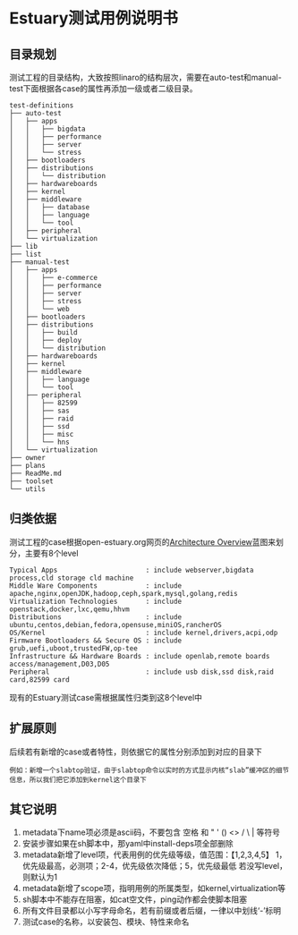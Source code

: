 # Estuary测试用例说明书

## 目录规划


测试工程的目录结构，大致按照linaro的结构层次，需要在auto-test和manual-test下面根据各case的属性再添加一级或者二级目录。
```
test-definitions
├── auto-test
│   ├── apps
│   │   ├── bigdata
│   │   ├── performance
│   │   ├── server
│   │   └── stress
│   ├── bootloaders
│   ├── distributions
│   │   └── distribution
│   ├── hardwareboards
│   ├── kernel
│   ├── middleware
│   │   ├── database
│   │   ├── language
│   │   └── tool
│   ├── peripheral
│   └── virtualization
├── lib
├── list
├── manual-test
│   ├── apps
│   │   ├── e-commerce
│   │   ├── performance
│   │   ├── server
│   │   ├── stress
│   │   └── web
│   ├── bootloaders
│   ├── distributions
│   │   ├── build
│   │   ├── deploy
│   │   └── distribution
│   ├── hardwareboards
│   ├── kernel
│   ├── middleware
│   │   ├── language
│   │   └── tool
│   ├── peripheral
│   │   ├── 82599
│   │   ├── sas
│   │   ├── raid
│   │   ├── ssd
│   │   ├── misc
│   │   └── hns
│   └── virtualization
├── owner
├── plans
├── ReadMe.md
├── toolset
└── utils
```
## 归类依据

测试工程的case根据open-estuary.org网页的[Architecture Overview](http://open-estuary.org/estuary/)蓝图来划分，主要有8个level
```
Typical Apps                      : include webserver,bigdata process,cld storage cld machine
Middle Ware Components            : include apache,nginx,openJDK,hadoop,ceph,spark,mysql,golang,redis
Virtualization Technologies       : include openstack,docker,lxc,qemu,hhvm
Distributions                     : include ubuntu,centos,debian,fedora,opensuse,miniOS,rancherOS
OS/Kernel                         : include kernel,drivers,acpi,odp
Firmware Bootloaders && Secure OS : include grub,uefi,uboot,trustedFW,op-tee
Infrastructure && Hardware Boards : include openlab,remote boards access/management,D03,D05
Peripheral                        : include usb disk,ssd disk,raid card,82599 card
```
现有的Estuary测试case需根据属性归类到这8个level中

## 扩展原则

后续若有新增的case或者特性，则依据它的属性分别添加到对应的目录下
```
例如：新增一个slabtop验证，由于slabtop命令以实时的方式显示内核“slab”缓冲区的细节信息，所以我们把它添加到kernel这个目录下
```

## 其它说明
1. metadata下name项必须是ascii码，不要包含 空格 和 " ' () <> / \ | 等符号
2. 安装步骤如果在sh脚本中，那yaml中install-deps项全部删除
3. metadata新增了level项，代表用例的优先级等级，值范围：【1,2,3,4,5】
   1，优先级最高，必测项；2-4，优先级依次降低；5，优先级最低
   若没写level，则默认为1
4. metadata新增了scope项，指明用例的所属类型，如kernel,virtualization等
5. sh脚本中不能存在阻塞，如cat空文件，ping动作都会使脚本阻塞
6. 所有文件目录都以小写字母命名，若有前缀或者后缀，一律以中划线‘-’标明
7. 测试case的名称，以安装包、模块、特性来命名
